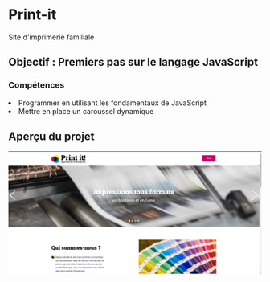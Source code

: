 <h1>Print-it</h1>
<p>Site d'imprimerie familiale</p>
<h2>Objectif : Premiers pas sur le langage JavaScript</h2>
<h3>Compétences</h3>
<li>Programmer en utilisant les fondamentaux de JavaScript</li>
<li>Mettre en place un caroussel dynamique</li>


<h2>Aperçu du projet</h2>
<img src="https://github.com/ValerianMermoz/Print-it/raw/main/assets/images/Overview.png">
